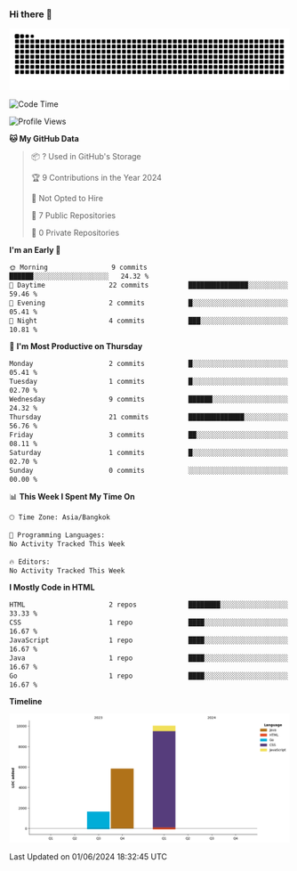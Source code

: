 ### Hi there 👋

<!--
**kevlog/kevlog** is a ✨ _special_ ✨ repository because its `README.md` (this file) appears on your GitHub profile.

Here are some ideas to get you started:

- 🔭 I’m currently working on ...
- 🌱 I’m currently learning ...
- 👯 I’m looking to collaborate on ...
- 🤔 I’m looking for help with ...
- 💬 Ask me about ...
- 📫 How to reach me: ...
- 😄 Pronouns: ...
- ⚡ Fun fact: ...
-->

<picture>
  <source media="(prefers-color-scheme: dark)" srcset="https://raw.githubusercontent.com/kevlog/kevlog/output/github-contribution-grid-snake-dark.svg">
  <source media="(prefers-color-scheme: light)" srcset="https://raw.githubusercontent.com/kevlog/kevlog/output/github-contribution-grid-snake.svg">
  <img alt="github contribution grid snake animation" src="https://raw.githubusercontent.com/kevlog/kevlog/output/github-contribution-grid-snake-dark.svg">
</picture>

<!--START_SECTION:waka-->
![Code Time](http://img.shields.io/badge/Code%20Time-4%20hrs%204%20mins-blue)

![Profile Views](http://img.shields.io/badge/Profile%20Views-16-blue)

**🐱 My GitHub Data** 

> 📦 ? Used in GitHub's Storage 
 > 
> 🏆 9 Contributions in the Year 2024
 > 
> 🚫 Not Opted to Hire
 > 
> 📜 7 Public Repositories 
 > 
> 🔑 0 Private Repositories 
 > 
**I'm an Early 🐤** 

```text
🌞 Morning                9 commits           ██████░░░░░░░░░░░░░░░░░░░   24.32 % 
🌆 Daytime                22 commits          ███████████████░░░░░░░░░░   59.46 % 
🌃 Evening                2 commits           █░░░░░░░░░░░░░░░░░░░░░░░░   05.41 % 
🌙 Night                  4 commits           ███░░░░░░░░░░░░░░░░░░░░░░   10.81 % 
```
📅 **I'm Most Productive on Thursday** 

```text
Monday                   2 commits           █░░░░░░░░░░░░░░░░░░░░░░░░   05.41 % 
Tuesday                  1 commits           █░░░░░░░░░░░░░░░░░░░░░░░░   02.70 % 
Wednesday                9 commits           ██████░░░░░░░░░░░░░░░░░░░   24.32 % 
Thursday                 21 commits          ██████████████░░░░░░░░░░░   56.76 % 
Friday                   3 commits           ██░░░░░░░░░░░░░░░░░░░░░░░   08.11 % 
Saturday                 1 commits           █░░░░░░░░░░░░░░░░░░░░░░░░   02.70 % 
Sunday                   0 commits           ░░░░░░░░░░░░░░░░░░░░░░░░░   00.00 % 
```


📊 **This Week I Spent My Time On** 

```text
🕑︎ Time Zone: Asia/Bangkok

💬 Programming Languages: 
No Activity Tracked This Week

🔥 Editors: 
No Activity Tracked This Week
```

**I Mostly Code in HTML** 

```text
HTML                     2 repos             ████████░░░░░░░░░░░░░░░░░   33.33 % 
CSS                      1 repo              ████░░░░░░░░░░░░░░░░░░░░░   16.67 % 
JavaScript               1 repo              ████░░░░░░░░░░░░░░░░░░░░░   16.67 % 
Java                     1 repo              ████░░░░░░░░░░░░░░░░░░░░░   16.67 % 
Go                       1 repo              ████░░░░░░░░░░░░░░░░░░░░░   16.67 % 
```



**Timeline**

![Lines of Code chart](https://raw.githubusercontent.com/kevlog/kevlog/main/assets/bar_graph.png)


 Last Updated on 01/06/2024 18:32:45 UTC
<!--END_SECTION:waka-->
